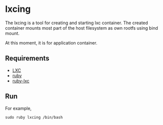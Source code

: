# lxcing

The lxcing is a tool for creating and starting lxc container.  The created container mounts most part of the host filesystem as own rootfs using bind mount.

At this moment, it is for application container.

## Requirements

* [LXC](https://linuxcontainers.org/lxc/)
* [ruby](https://www.ruby-lang.org/)
* [ruby-lxc](https://github.com/lxc/ruby-lxc)

## Run

For example,

```
sudo ruby lxcing /bin/bash
```
